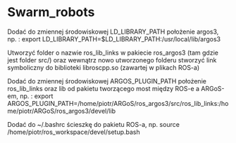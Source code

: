 # Swarm_robots

Dodać do zmiennej środowiskowej LD_LIBRARY_PATH położenie argos3, np. :
export LD_LIBRARY_PATH=$LD_LIBRARY_PATH:/usr/local/lib/argos3

Utworzyć folder o nazwie ros_lib_links w pakiecie ros_argos3 (tam gdzie jest folder src/) oraz wewnątrz nowo utworzonego folderu stworzyć link symboliczny do biblioteki
libroscpp.so (zawartej w plikach ROS-a)

Dodać do zmiennej środowiskowej ARGOS_PLUGIN_PATH położenie ros_lib_links oraz lib od pakietu tworzącego most między ROS-e a ARGoS-em, np. :
export ARGOS_PLUGIN_PATH=/home/piotr/ARGoS/ros_argos3/src/ros_lib_links:/home/piotr/ARGoS/ros_argos3/devel/lib

Dodać do ~/.bashrc ścieszkę do pakietu ROS-a, np. 
source /home/piotr/ros_workspace/devel/setup.bash
